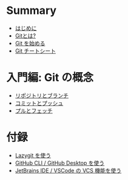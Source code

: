 # Summary

- [はじめに](./introduction.md)
- [Gitとは?](./what-is-git.md)
- [Git を始める](./git/getting-started.md)
- [Git チートシート](./git/chest-sheet.md)

# 入門編: Git の概念

- [リポジトリとブランチ](./introductory/repository-and-branches.md)
- [コミットとプッシュ](./introductory/commit-and-push.md)
- [プルとフェッチ]()

# 付録

- [Lazygit を使う]()
- [GitHub CLI / GitHub Desktop を使う]()
- [JetBrains IDE / VSCode の VCS 機能を使う]()

